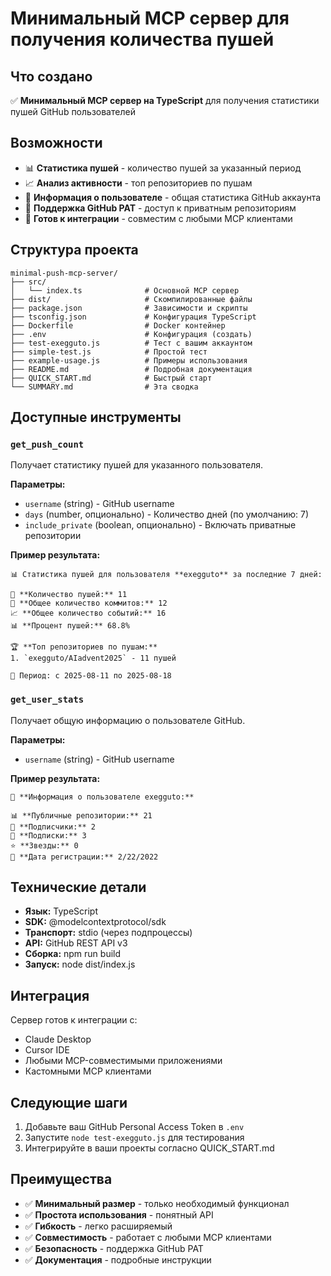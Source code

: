 # Минимальный MCP сервер для получения количества пушей

## Что создано

✅ **Минимальный MCP сервер на TypeScript** для получения статистики пушей GitHub пользователей

## Возможности

- 📊 **Статистика пушей** - количество пушей за указанный период
- 📈 **Анализ активности** - топ репозиториев по пушам
- 👤 **Информация о пользователе** - общая статистика GitHub аккаунта
- 🔐 **Поддержка GitHub PAT** - доступ к приватным репозиториям
- 🚀 **Готов к интеграции** - совместим с любыми MCP клиентами

## Структура проекта

```
minimal-push-mcp-server/
├── src/
│   └── index.ts              # Основной MCP сервер
├── dist/                     # Скомпилированные файлы
├── package.json              # Зависимости и скрипты
├── tsconfig.json             # Конфигурация TypeScript
├── Dockerfile                # Docker контейнер
├── .env                      # Конфигурация (создать)
├── test-exegguto.js          # Тест с вашим аккаунтом
├── simple-test.js            # Простой тест
├── example-usage.js          # Примеры использования
├── README.md                 # Подробная документация
├── QUICK_START.md            # Быстрый старт
└── SUMMARY.md                # Эта сводка
```

## Доступные инструменты

### `get_push_count`
Получает статистику пушей для указанного пользователя.

**Параметры:**
- `username` (string) - GitHub username
- `days` (number, опционально) - Количество дней (по умолчанию: 7)
- `include_private` (boolean, опционально) - Включать приватные репозитории

**Пример результата:**
```
📊 Статистика пушей для пользователя **exegguto** за последние 7 дней:

🔢 **Количество пушей:** 11
📝 **Общее количество коммитов:** 12
📈 **Общее количество событий:** 16
📊 **Процент пушей:** 68.8%

🏆 **Топ репозиториев по пушам:**
1. `exegguto/AIadvent2025` - 11 пушей

📅 Период: с 2025-08-11 по 2025-08-18
```

### `get_user_stats`
Получает общую информацию о пользователе GitHub.

**Параметры:**
- `username` (string) - GitHub username

**Пример результата:**
```
👤 **Информация о пользователе exegguto:**

📊 **Публичные репозитории:** 21
👥 **Подписчики:** 2
👤 **Подписки:** 3
⭐ **Звезды:** 0
📅 **Дата регистрации:** 2/22/2022
```

## Технические детали

- **Язык:** TypeScript
- **SDK:** @modelcontextprotocol/sdk
- **Транспорт:** stdio (через подпроцессы)
- **API:** GitHub REST API v3
- **Сборка:** npm run build
- **Запуск:** node dist/index.js

## Интеграция

Сервер готов к интеграции с:
- Claude Desktop
- Cursor IDE
- Любыми MCP-совместимыми приложениями
- Кастомными MCP клиентами

## Следующие шаги

1. Добавьте ваш GitHub Personal Access Token в `.env`
2. Запустите `node test-exegguto.js` для тестирования
3. Интегрируйте в ваши проекты согласно QUICK_START.md

## Преимущества

- ✅ **Минимальный размер** - только необходимый функционал
- ✅ **Простота использования** - понятный API
- ✅ **Гибкость** - легко расширяемый
- ✅ **Совместимость** - работает с любыми MCP клиентами
- ✅ **Безопасность** - поддержка GitHub PAT
- ✅ **Документация** - подробные инструкции
